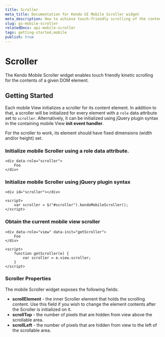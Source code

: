 ```yaml
---
title: Scroller
meta_title: Documentation for Kendo UI Mobile Scroller widget 
meta_description: How to achieve touch-friendly scrolling of the contents of a given DOM element by using Kendo UI Mobile Scroller Widget.
slug: gs-mobile-scroller
relatedDocs: api-mobile-scroller
tags: getting-started,mobile
publish: true
---
```


# Scroller

The Kendo Mobile Scroller widget enables touch friendly kinetic scrolling for the contents of a given DOM element.

## Getting Started

Each mobile View initializes a scroller for its content element. In addition to that, a scroller will be initialized for every element with a
`role` data attribute set to `scroller`.
Alternatively, it can be initialized using jQuery plugin syntax in the containing mobile View **init event handler**.


For the scroller to work, its element should have fixed dimensions (width and/or height) set.

### Initialize mobile Scroller using a role data attribute.

    <div data-role="scroller">
        Foo
    </div>

### Initialize mobile Scroller using jQuery plugin syntax

    <div id="scroller"></div>

    <script>
        var scroller = $("#scroller").kendoMobileScroller();
    </script>

### Obtain the current mobile view scroller

    <div data-role="view" data-init="getScroller">
        Foo
    </div>

    <script>
        function getScroller(e) {
            var scroller = e.view.scroller;
        }
    </script>

### Scroller Properties

The mobile Scroller widget exposes the following fields:

*   **scrollElement** - the inner Scroller element that holds the scrolling content. Use this field if you wish to change the element contents after the Scroller is initialized on it.
*   **scrollTop** - the number of pixels that are hidden from view above the scrollable area.
*   **scrollLeft** - the number of pixels that are hidden from view to the left of the scrollable area.
